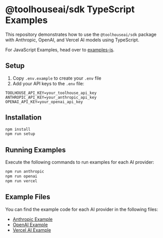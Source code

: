 # @toolhouseai/sdk TypeScript Examples

This repository demonstrates how to use the `@toolhouseai/sdk` package with Anthropic, OpenAI, and Vercel AI models using TypeScript.

For JavaScript Examples, head over to [examples-js](../examples-js).

## Setup

1. Copy `.env.example` to create your `.env` file
2. Add your API keys to the `.env` file:
```
TOOLHOUSE_API_KEY=your_toolhouse_api_key
ANTHROPIC_API_KEY=your_anthropic_api_key
OPENAI_API_KEY=your_openai_api_key
```

## Installation

```bash
npm install
npm run setup
```

## Running Examples

Execute the following commands to run examples for each AI provider:

```bash
npm run anthropic
npm run openai
npm run vercel
```

## Example Files

You can find the example code for each AI provider in the following files:

- [Anthropic Example](./src/anthropicExample.ts)
- [OpenAI Example](./src/openaiExample.ts)
- [Vercel AI Example](./src/vercelExample.ts)